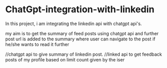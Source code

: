 # ChatGpt-integration-with-linkedin

In this project, i am integrating the linkedin api with chatgpt api's.

my aim is to get the summary of feed posts using chatgpt api and further post url is added to the summary where user can navigate to the post if he/she wants to read it further

//chatgpt api to give summary of linkedin post.
//linked api to get feedback posts of my profile based on limit count given by the iser
